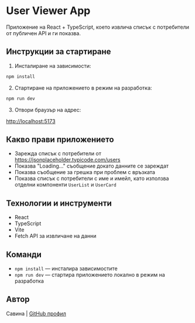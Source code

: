 # User Viewer App

Приложение на React + TypeScript, което извлича списък с потребители от публичен API и ги показва.

## Инструкции за стартиране

1. Инсталиране на зависимости:

```bash
npm install
```

2. Стартиране на приложението в режим на разработка:

```bash
npm run dev
```

3. Отвори браузър на адрес:

[http://localhost:5173](http://localhost:5173)

## Какво прави приложението

- Зарежда списък с потребители от https://jsonplaceholder.typicode.com/users  
- Показва "Loading..." съобщение докато данните се зареждат  
- Показва съобщение за грешка при проблем с връзката  
- Показва списък с потребители с име и имейл, като използва отделни компоненти `UserList` и `UserCard`  

## Технологии и инструменти

- React  
- TypeScript  
- Vite  
- Fetch API за извличане на данни  

## Команди

- `npm install` — инсталира зависимостите  
- `npm run dev` — стартира приложението локално в режим на разработка  

## Автор

Савина | [GitHub профил](https://github.com/your-username)